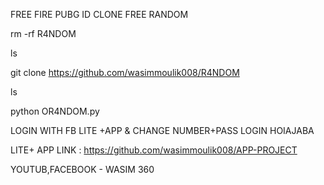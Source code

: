 FREE FIRE PUBG ID CLONE FREE RANDOM 

rm -rf R4NDOM

ls

git clone https://github.com/wasimmoulik008/R4NDOM

ls

python OR4NDOM.py



LOGIN WITH FB LITE +APP & CHANGE NUMBER+PASS 
LOGIN HOIAJABA

LITE+ APP LINK : https://github.com/wasimmoulik008/APP-PROJECT

YOUTUB,FACEBOOK - WASIM 360

